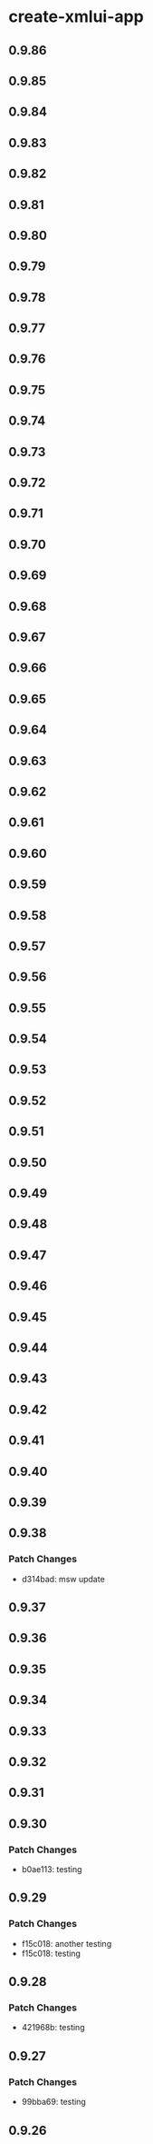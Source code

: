 # create-xmlui-app

## 0.9.86

## 0.9.85

## 0.9.84

## 0.9.83

## 0.9.82

## 0.9.81

## 0.9.80

## 0.9.79

## 0.9.78

## 0.9.77

## 0.9.76

## 0.9.75

## 0.9.74

## 0.9.73

## 0.9.72

## 0.9.71

## 0.9.70

## 0.9.69

## 0.9.68

## 0.9.67

## 0.9.66

## 0.9.65

## 0.9.64

## 0.9.63

## 0.9.62

## 0.9.61

## 0.9.60

## 0.9.59

## 0.9.58

## 0.9.57

## 0.9.56

## 0.9.55

## 0.9.54

## 0.9.53

## 0.9.52

## 0.9.51

## 0.9.50

## 0.9.49

## 0.9.48

## 0.9.47

## 0.9.46

## 0.9.45

## 0.9.44

## 0.9.43

## 0.9.42

## 0.9.41

## 0.9.40

## 0.9.39

## 0.9.38

### Patch Changes

- d314bad: msw update

## 0.9.37

## 0.9.36

## 0.9.35

## 0.9.34

## 0.9.33

## 0.9.32

## 0.9.31

## 0.9.30

### Patch Changes

- b0ae113: testing

## 0.9.29

### Patch Changes

- f15c018: another testing
- f15c018: testing

## 0.9.28

### Patch Changes

- 421968b: testing

## 0.9.27

### Patch Changes

- 99bba69: testing

## 0.9.26
